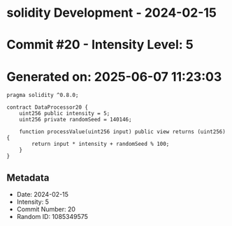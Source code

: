 ﻿# solidity Development - 2024-02-15
# Commit #20 - Intensity Level: 5
# Generated on: 2025-06-07 11:23:03
```solidity
pragma solidity ^0.8.0;

contract DataProcessor20 {
    uint256 public intensity = 5;
    uint256 private randomSeed = 140146;

    function processValue(uint256 input) public view returns (uint256) {
        return input * intensity + randomSeed % 100;
    }
}
```
## Metadata
- Date: 2024-02-15
- Intensity: 5
- Commit Number: 20
- Random ID: 1085349575
